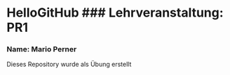 # HelloGitHub ### Lehrveranstaltung: PR1
### Name: Mario Perner
Dieses Repository wurde als Übung erstellt 
